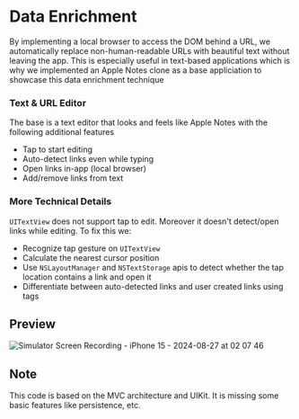# Data Enrichment
By implementing a local browser to access the DOM behind a URL, we automatically replace non-human-readable URLs with beautiful text without leaving the app. This is especially useful in text-based applications which is why we implemented an Apple Notes clone as a base appliciation to showcase this data enrichment technique

### Text & URL Editor
The base is a text editor that looks and feels like Apple Notes with the following additional features
* Tap to start editing
* Auto-detect links even while typing
* Open links in-app (local browser)
* Add/remove links from text

### More Technical Details
`UITextView` does not support tap to edit. Moreover it doesn't detect/open links while editing. To fix this we:
* Recognize tap gesture on `UITextView`
* Calculate the nearest cursor position
* Use `NSLayoutManager` and `NSTextStorage` apis to detect whether the tap location contains a link and open it
* Differentiate between auto-detected links and user created links using tags

## Preview

![Simulator Screen Recording - iPhone 15 - 2024-08-27 at 02 07 46](https://github.com/user-attachments/assets/9fec46d4-6277-4ee1-af69-e50e56070885)


## Note
This code is based on the MVC architecture and UIKit. It is missing some basic features like persistence, etc.
